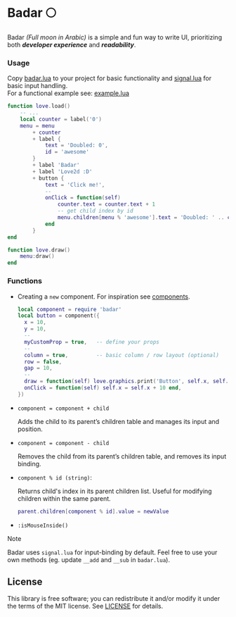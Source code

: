 # Badar 🌕

Badar _(Full moon in Arabic)_ is a simple and fun way to write UI, prioritizing both _**developer experience**_ and _**readability**_.<br/>

### Usage

Copy [badar.lua](badar.lua) to your project for basic functionality and [signal.lua](components/signal.lua) for basic input handling. <br/>
For a functional example see: [example.lua](components/example.lua)

```lua
function love.load()
    -- ...
    local counter = label('0')
    menu = menu
        + counter
        + label {
            text = 'Doubled: 0',
            id = 'awesome'
        }
        + label 'Badar'
        + label 'Love2d :D'
        + button {
            text = 'Click me!',
            --
            onClick = function(self)
                counter.text = counter.text + 1
                -- get child index by id
                menu.children[menu % 'awesome'].text = 'Doubled: ' .. counter.text * 2
            end
        }
end

function love.draw()
    menu:draw()
end
```

### Functions

- Creating a `new` component. For inspiration see [components](components).

  ```lua
  local component = require 'badar'
  local button = component({
    x = 10,
    y = 10,
    --
    myCustomProp = true,   -- define your props
    --
    column = true,         -- basic column / row layout (optional)
    row = false,
    gap = 10,
    --
    draw = function(self) love.graphics.print('Button', self.x, self.y) end, -- don't forget to call
    onClick = function(self) self.x = self.x + 10 end,
  })
  ```

- `component = component + child`

  Adds the child to its parent’s children table and manages its input and position.

- `component = component - child`

  Removes the child from its parent’s children table, and removes its input binding.

- `component % id (string)`:

  Returns child's index in its parent children list. Useful for modifying children within the same parent.

  ```lua
  parent.children[component % id].value = newValue
  ```

- `:isMouseInside()`

> [!NOTE]
> Badar uses `signal.lua` for input-binding by default. Feel free to use your own methods (eg. update `__add` and `__sub` in `badar.lua`).

## License

This library is free software; you can redistribute it and/or modify it under
the terms of the MIT license. See [LICENSE](LICENSE) for details.
